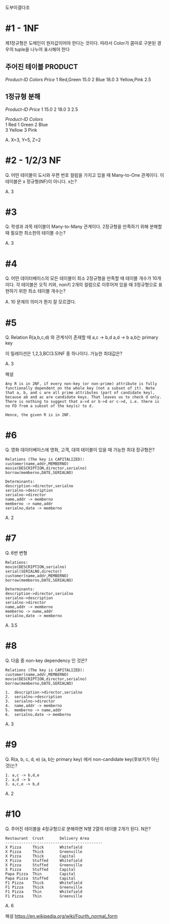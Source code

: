 도부이결다조

# #1 - 1NF

제1정규형은 도메인이 원자값이어야 한다는 것이다.
따라서 Color가 콤마로 구분된 경우의 tuple을 나누어 표시해야 한다


## 주어진 테이블 PRODUCT

*Product-ID*    *Colors*    *Price*
1               Red,Green   15.0
2               Blue        18.0
3               Yellow,Pink 2.5

## 1정규형 분해

*Product-ID*   *Price*
1              15.0
2              18.0
3              2.5

*Product-ID*    *Colors*    
1               Red
1               Green 
2               Blue        
3               Yellow
3               Pink

A. X=3, Y=5, Z=2


# #2 - 1/2/3 NF

Q. 어떤 테이블이 도시와 우편 번호 컬럼을 가지고 있을 때 Many-to-One 관계이다.
이 테이블은 x 정규형(NF)이 아니다. x는? 

A. 3

# #3

Q. 학생과 과목 테이블이 Many-to-Many 관계이다. 
2정규형을 만족하기 위해 분해할 때 필요한 최소한의 테이블 수는?

A. 3

# #4

Q. 어떤 데이터베이스의 모든 테이블이 최소 2정규형을 만족할 때 테이블 개수가 10개이다.
각 테이블은 오직 키와, non키 2개의 컬럼으로 이루어져 있을 때 3정규형으로 표현하기 위한 최소 테이블 개수는?

A. 10
문제의 의미가 뭔지 잘 모르겠다.

# #5

Q. Relation R(a,b,c,d) 와 관계식이 존재할 때 
a,c -> b,d
a,d -> b
a,b는 primary key

이 릴레이션은 1,2,3,BC(3.5)NF 중 하나이다. 가능한 최대값은?

A. 3

해설 
```
Any R is in 2NF, if every non-key (or non-prime) attribute is fully functionally dependent on the whole key (not a subset of it). Note that a, b, and c are all prime attributes (part of candidate key), because ab and ac are candidate keys. That leaves us to check d only. There is nothing to suggest that a->d or b->d or c->d, i.e. there is no FD from a subset of the key(s) to d.

Hence, the given R is in 2NF.
```


# #6

Q. 영화 데이터베이스에 영화, 고객, 대여 테이블이 있을 때 가능한 최대 정규형은?

```
Relations (The key is CAPITALIZED):
customer(name,addr,MEMBERNO)
movie(DESCRIPTION,director,serialno)
borrow(memberno,DATE,SERIALNO)

Determinants:
description->director,serialno
serialno->description
serialno->director
name,addr -> memberno
memberno -> name,addr
serialno,date -> memberno
```

A. 2

# #7

Q. 6번 변형

```
Relations:
movie(DESCRIPTION,serialno)
serial(SERIALNO,director)
customer(name,addr,MEMBERNO)
borrow(memberno,DATE,SERIALNO)

Determinants:
description->director,serialno
serialno->description
serialno->director
name,addr -> memberno
memberno -> name,addr
serialno,date -> memberno
```

A. 3.5

# #8

Q. 다음 중 non-key dependency 인 것은?

```
Relations (The key is CAPITALIZED):
customer(name,addr,MEMBERNO)
movie(DESCRIPTION,director,serialno)
borrow(memberno,DATE,SERIALNO)

1.  description->director,serialno
2.  serialno->description
3.  serialno->director
4.  name,addr -> memberno
5.  memberno -> name,addr
6.  serialno,date -> memberno
```

A. 3

# #9

Q. R(a, b, c, d, e) (a, b는 primary key) 에서 non-candidate key(후보키가 아닌것)는?

```
1. a,c -> b,d,e
2. a,d -> b
3. a,c,e -> b,d
```

A. 2

# #10

Q. 주어진 테이블을 4정규형으로 분해하면 N행 2열의 테이블 2개가 된다. N은?

```
Restaurant  Crust       Delivery Area
-------------------------------------------
X Pizza     Thick       Whitefield
X Pizza     Thick       Greenville
X Pizza     Thick       Capital
X Pizza     Stuffed     Whitefield
X Pizza     Stuffed     Greenville
X Pizza     Stuffed     Capital
Papa Pizza  Thin        Capital
Papa Pizza  Stuffed     Capital
F1 Pizza    Thick       Whitefield
F1 Pizza    Thick       Greenville
F1 Pizza    Thin        Whitefield
F1 Pizza    Thin        Greenville
```


A. 6

해설
https://en.wikipedia.org/wiki/Fourth_normal_form


